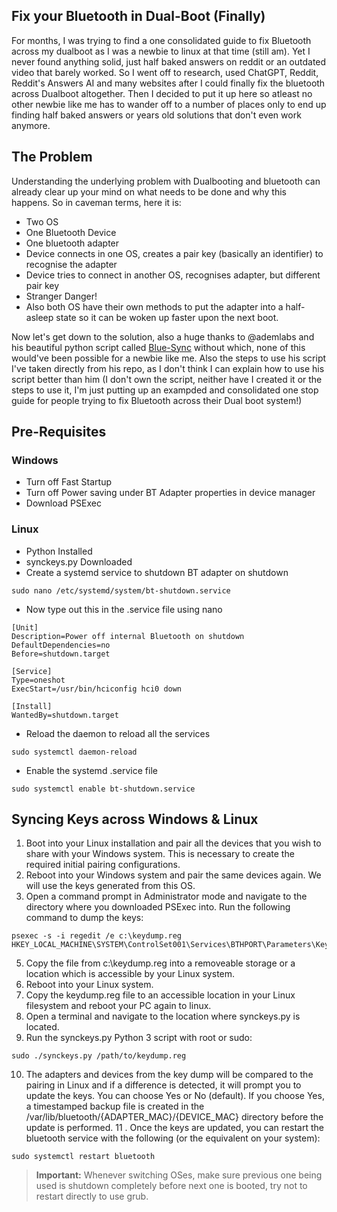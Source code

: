 ## Fix your Bluetooth in Dual-Boot (Finally)
For months, I was trying to find a one consolidated guide to fix Bluetooth across my dualboot as I was a newbie to linux at that time (still am). Yet I never found anything solid, just half baked answers on reddit or an outdated video that barely worked. So I went off to research, used ChatGPT, Reddit, Reddit's Answers AI and many websites after I could finally fix the bluetooth across Dualboot altogether. Then I decided to put it up here so atleast no other newbie like me has to wander off to a number of places only to end up finding half baked answers or years old solutions that don't even work anymore.
## The Problem
Understanding the underlying problem with Dualbooting and bluetooth can already clear up your mind on what needs to be done and why this happens. So in caveman terms, here it is:
- Two OS
- One Bluetooth Device
- One bluetooth adapter
- Device connects in one OS, creates a pair key (basically an identifier) to recognise the adapter 
- Device tries to connect in another OS, recognises adapter, but different pair key
- Stranger Danger!
- Also both OS have their own methods to put the adapter into a half-asleep state so it can be woken up faster upon the next boot.

Now let's get down to the solution, also a huge thanks to @ademlabs and his beautiful python script called [Blue-Sync](https://github.com/ademlabs/synckeys) without which, none of this would've been possible for a newbie like me. Also the steps to use his script I've taken directly from his repo, as I don't think I can explain how to use his script better than him (I don't own the script, neither have I created it or the steps to use it, I'm just putting up an exampded and consolidated one stop guide for people trying to fix Bluetooth across their Dual boot system!)
## Pre-Requisites 
### Windows
- Turn off Fast Startup
- Turn off Power saving under BT Adapter properties in device manager
- Download PSExec
### Linux
- Python Installed
- synckeys.py Downloaded
- Create a systemd service to shutdown BT adapter on shutdown
```
sudo nano /etc/systemd/system/bt-shutdown.service
```
- Now type out this in the .service file using nano
```
[Unit]
Description=Power off internal Bluetooth on shutdown
DefaultDependencies=no
Before=shutdown.target

[Service]
Type=oneshot
ExecStart=/usr/bin/hciconfig hci0 down

[Install]
WantedBy=shutdown.target
```
- Reload the daemon to reload all the services
```
sudo systemctl daemon-reload
```
- Enable the systemd .service file
```
sudo systemctl enable bt-shutdown.service
```
## Syncing Keys across Windows & Linux 

1. Boot into your Linux installation and pair all the devices that you wish to share with your Windows system. This is necessary to create the required initial pairing configurations.
2. Reboot into your Windows system and pair the same devices again. We will use the keys generated from this OS.
3. Open a command prompt in Administrator mode and navigate to the directory where you downloaded PSExec into. Run the following command to dump the keys:
```
psexec -s -i regedit /e c:\keydump.reg HKEY_LOCAL_MACHINE\SYSTEM\ControlSet001\Services\BTHPORT\Parameters\Keys
```
5. Copy the file from c:\keydump.reg into a removeable storage or a location which is accessible by your Linux system.
6. Reboot into your Linux system.
7. Copy the keydump.reg file to an accessible location in your Linux filesystem and reboot your PC again to linux.
8. Open a terminal and navigate to the location where synckeys.py is located.
9. Run the synckeys.py Python 3 script with root or sudo:
```
sudo ./synckeys.py /path/to/keydump.reg
```
10. The adapters and devices from the key dump will be compared to the pairing in Linux and if a difference is detected, it will prompt you to update the keys. You can choose Yes or No (default). If you choose Yes, a timestamped backup file is created in the /var/lib/bluetooth/{ADAPTER_MAC}/{DEVICE_MAC} directory before the update is performed.
11
. Once the keys are updated, you can restart the bluetooth service with the following (or the equivalent on your system):
```
sudo systemctl restart bluetooth
```
> **Important:** Whenever switching OSes, make sure previous one being used is shutdown completely before next one is booted, try not to restart directly to use grub.
